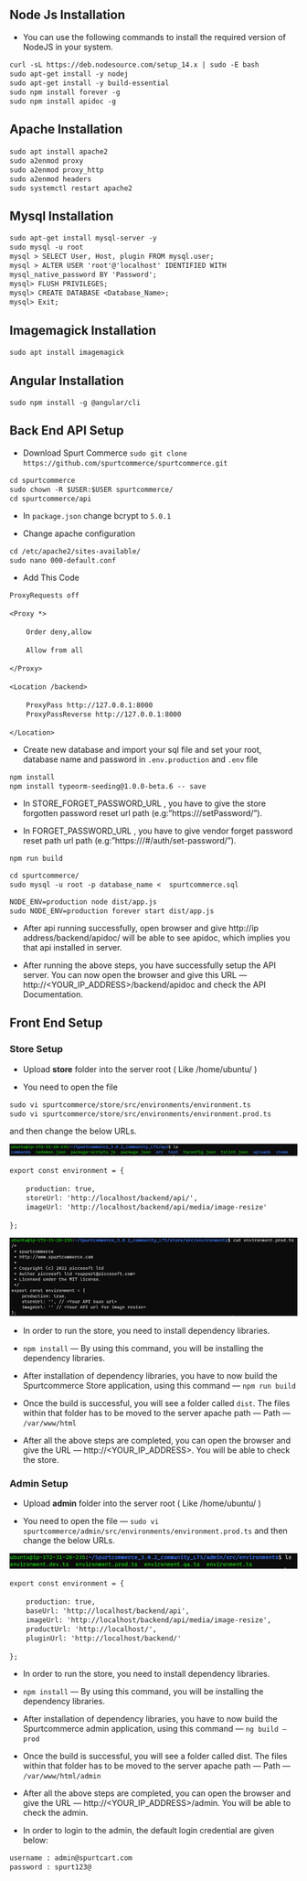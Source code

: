 ## Node Js Installation

* You can use the following commands to install the required version of NodeJS in your system.

```
curl -sL https://deb.nodesource.com/setup_14.x | sudo -E bash 
sudo apt-get install -y nodej
sudo apt-get install -y build-essential
sudo npm install forever -g
sudo npm install apidoc -g
```

## Apache Installation

```
sudo apt install apache2
sudo a2enmod proxy
sudo a2enmod proxy_http
sudo a2enmod headers
sudo systemctl restart apache2
```

## Mysql Installation

```
sudo apt-get install mysql-server -y
sudo mysql -u root
mysql > SELECT User, Host, plugin FROM mysql.user;
mysql > ALTER USER 'root'@'localhost' IDENTIFIED WITH mysql_native_password BY 'Password';
mysql> FLUSH PRIVILEGES;
mysql> CREATE DATABASE <Database_Name>;
mysql> Exit;
```

## Imagemagick Installation

```
sudo apt install imagemagick
```

## Angular Installation

```
sudo npm install -g @angular/cli
```


## Back End API Setup

* Download Spurt Commerce `sudo git clone https://github.com/spurtcommerce/spurtcommerce.git`

```
cd spurtcommerce
sudo chown -R $USER:$USER spurtcommerce/
cd spurtcommerce/api
```
* In `package.json` change bcrypt to `5.0.1` 

* Change apache configuration
 
```
cd /etc/apache2/sites-available/
sudo nano 000-default.conf
```
* Add This Code
```
ProxyRequests off

<Proxy *>

    Order deny,allow

    Allow from all

</Proxy>

<Location /backend>

    ProxyPass http://127.0.0.1:8000 
    ProxyPassReverse http://127.0.0.1:8000

</Location>

```

* Create new database and import your sql file and set your root, database name and password in `.env.production` and `.env` file

```
npm install
npm install typeorm-seeding@1.0.0-beta.6 -- save
```

*  In STORE_FORGET_PASSWORD_URL , you have to give the store forgotten password reset url path (e.g:”https://<STOREURL>/setPassword/”).

* In FORGET_PASSWORD_URL , you have to give vendor forget password reset path url path (e.g:”https://<VENDORURL>/#/auth/set-password/”).

```
npm run build
```
```
cd spurtcommerce/
sudo mysql -u root -p database_name <  spurtcommerce.sql
```
```
NODE_ENV=production node dist/app.js
sudo NODE_ENV=production forever start dist/app.js
```

* After api running successfully, open browser and give http://ip address/backend/apidoc/ will be able to see apidoc, which implies you that api installed in server.

* After running the above steps, you have successfully setup the API server. You can now open the browser and give this URL — http://<YOUR_IP_ADDRESS>/backend/apidoc and check the API Documentation.

## Front End Setup
### Store Setup

* Upload **store** folder into the server root ( Like /home/ubuntu/ )

* You need to open the file 
```
sudo vi spurtcommerce/store/src/environments/environment.ts
sudo vi spurtcommerce/store/src/environments/environment.prod.ts
```
and then change the below URLs.

![image](./Images/Capture1.PNG)

```
export const environment = {

    production: true,
    storeUrl: 'http://localhost/backend/api/',
    imageUrl: 'http://localhost/backend/api/media/image-resize'

};

```

![image](./Images/Capture.PNG)

* In order to run the store, you need to install dependency libraries.

* `npm install` — By using this command, you will be installing the dependency libraries.

* After installation of dependency libraries, you have to now build the Spurtcommerce Store application, using this command —  `npm run build`

* Once the build is successful, you will see a folder called `dist`. The files within that folder has to be moved to the server apache path — Path — `/var/www/html`

* After all the above steps are completed, you can open the browser and give the URL — http://<YOUR_IP_ADDRESS>. You will be able to check the store. 

### Admin Setup

* Upload **admin** folder into the server root ( Like /home/ubuntu/ )

* You need to open the file — `sudo vi spurtcommerce/admin/src/environments/environment.prod.ts` and then change the below URLs.

![image](./Images/Capture2.PNG)

```
export const environment = {

    production: true,
    baseUrl: 'http://localhost/backend/api',
    imageUrl: 'http://localhost/backend/api/media/image-resize',
    productUrl: 'http://localhost/',
    pluginUrl: 'http://localhost/backend/'

};

```

* In order to run the store, you need to install dependency libraries.

* `npm install` — By using this command, you will be installing the dependency libraries.

* After installation of dependency libraries, you have to now build the Spurtcommerce admin application, using this command — `ng build –prod`

* Once the build is successful, you will see a folder called dist. The files within that folder has to be moved to the server apache path — Path — `/var/www/html/admin`

* After all the above steps are completed, you can open the browser and give the URL — http://<YOUR_IP_ADDRESS>/admin. You will be able to check the admin.

* In order to login to the admin, the default login credential are given below:
```
username : admin@spurtcart.com
password : spurt123@
```